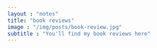 ```yaml
---
layout : "notes"
title: "book reviews"
image : "/img/posts/book-review.jpg"
subtitle : "You'll find my book reviews here"
---
```

